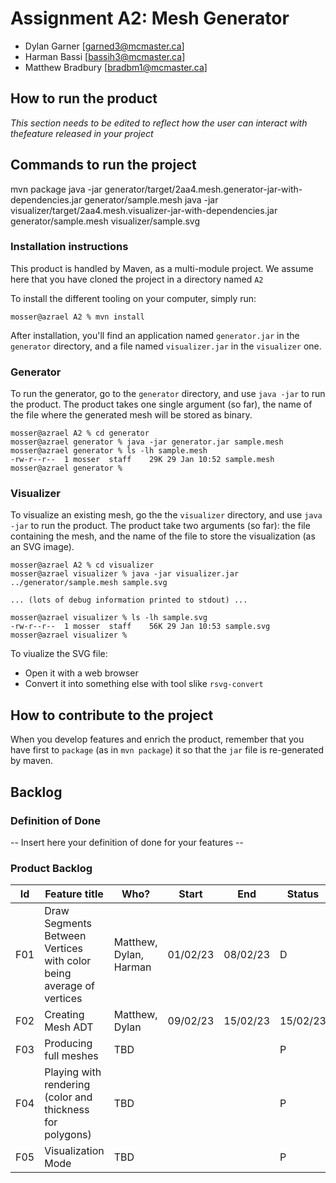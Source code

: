 # Assignment A2: Mesh Generator

  - Dylan Garner [garned3@mcmaster.ca]
  - Harman Bassi [bassih3@mcmaster.ca]
  - Matthew Bradbury [bradbm1@mcmaster.ca]

## How to run the product

_This section needs to be edited to reflect how the user can interact with thefeature released in your project_

## Commands to run the project
mvn package
java -jar generator/target/2aa4.mesh.generator-jar-with-dependencies.jar generator/sample.mesh
java -jar visualizer/target/2aa4.mesh.visualizer-jar-with-dependencies.jar generator/sample.mesh visualizer/sample.svg

### Installation instructions

This product is handled by Maven, as a multi-module project. We assume here that you have cloned the project in a directory named `A2`

To install the different tooling on your computer, simply run:

```
mosser@azrael A2 % mvn install
```

After installation, you'll find an application named `generator.jar` in the `generator` directory, and a file named `visualizer.jar` in the `visualizer` one. 

### Generator

To run the generator, go to the `generator` directory, and use `java -jar` to run the product. The product takes one single argument (so far), the name of the file where the generated mesh will be stored as binary.

```
mosser@azrael A2 % cd generator 
mosser@azrael generator % java -jar generator.jar sample.mesh
mosser@azrael generator % ls -lh sample.mesh
-rw-r--r--  1 mosser  staff    29K 29 Jan 10:52 sample.mesh
mosser@azrael generator % 
```

### Visualizer

To visualize an existing mesh, go the the `visualizer` directory, and use `java -jar` to run the product. The product take two arguments (so far): the file containing the mesh, and the name of the file to store the visualization (as an SVG image).

```
mosser@azrael A2 % cd visualizer 
mosser@azrael visualizer % java -jar visualizer.jar ../generator/sample.mesh sample.svg

... (lots of debug information printed to stdout) ...

mosser@azrael visualizer % ls -lh sample.svg
-rw-r--r--  1 mosser  staff    56K 29 Jan 10:53 sample.svg
mosser@azrael visualizer %
```
To viualize the SVG file:

  - Open it with a web browser
  - Convert it into something else with tool slike `rsvg-convert`

## How to contribute to the project

When you develop features and enrich the product, remember that you have first to `package` (as in `mvn package`) it so that the `jar` file is re-generated by maven.

## Backlog

### Definition of Done

-- Insert here your definition of done for your features --

### Product Backlog

| Id | Feature title | Who? | Start | End | Status |
|:--:|---------------|------|-------|-----|--------|
| F01   |  Draw Segments Between Vertices with color being average of vertices |  Matthew, Dylan, Harman    |  01/02/23  | 08/02/23 | D |
| F02   |  Creating Mesh ADT | Matthew, Dylan | 09/02/23 | 15/02/23 | 15/02/23 | D |
| F03   | Producing full meshes | TBD |  |  | P |
| F04   | Playing with rendering (color and thickness for polygons) | TBD | | | P | 
| F05   | Visualization Mode | TBD | | | P |

